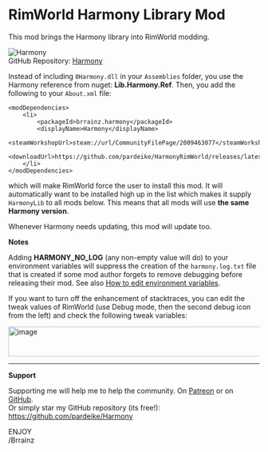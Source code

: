 # RimWorld Harmony Library Mod

This mod brings the Harmony library into RimWorld modding.

![Harmony](https://raw.githubusercontent.com/pardeike/Harmony/master/HarmonyLogo.png)  
GitHub Repository: [Harmony](https://github.com/pardeike/Harmony)

Instead of including `0Harmony.dll` in your `Assemblies` folder, you use the Harmony reference from nuget: **Lib.Harmony.Ref**. Then, you add the following to your `About.xml` file:

```
<modDependencies>
    <li>
        <packageId>brrainz.harmony</packageId>
        <displayName>Harmony</displayName>
        <steamWorkshopUrl>steam://url/CommunityFilePage/2009463077</steamWorkshopUrl>
        <downloadUrl>https://github.com/pardeike/HarmonyRimWorld/releases/latest</downloadUrl>
    </li>
</modDependencies>
```

which will make RimWorld force the user to install this mod. It will automatically want to be installed high up in the list which makes it supply `HarmonyLib` to all mods below. This means that all mods will use **the same Harmony version**.

Whenever Harmony needs updating, this mod will update too.

**Notes**

Adding **HARMONY_NO_LOG** (any non-empty value will do) to your environment variables will suppress the creation of the `harmony.log.txt` file that is created if some mod author forgets to remove debugging before releasing their mod. See also [How to edit environment variables](https://www.howtogeek.com/787217/how-to-edit-environment-variables-on-windows-10-or-11/).

If you want to turn off the enhancement of stacktraces, you can edit the tweak values of RimWorld (use Debug mode, then the second debug icon from the left) and check the following tweak variables:

<img width="820" height="60" alt="image" src="https://github.com/user-attachments/assets/322f0b9f-0bdc-4aa7-8796-603195275865" />

---

**Support**

Supporting me will help me to help the community. On [Patreon](https://patreon.com/pardeike) or on [GitHub](https://github.com/sponsors/pardeike).  
Or simply star my GitHub repository (its free!): https://github.com/pardeike/Harmony

ENJOY  
/Brrainz

